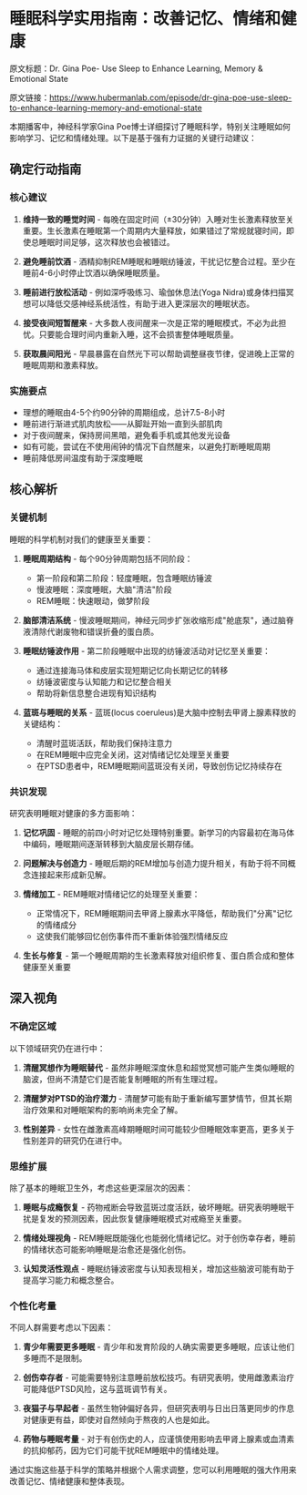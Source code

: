 # 睡眠科学实用指南：改善记忆、情绪和健康

原文标题：Dr. Gina Poe- Use Sleep to Enhance Learning, Memory & Emotional State

原文链接：https://www.hubermanlab.com/episode/dr-gina-poe-use-sleep-to-enhance-learning-memory-and-emotional-state

<YouTube videoId="-OBCwiPPfEU" />

本期播客中，神经科学家Gina Poe博士详细探讨了睡眠科学，特别关注睡眠如何影响学习、记忆和情绪处理。以下是基于强有力证据的关键行动建议：

## 确定行动指南

### 核心建议
1. **维持一致的睡觉时间** - 每晚在固定时间（±30分钟）入睡对生长激素释放至关重要。生长激素在睡眠第一个周期内大量释放，如果错过了常规就寝时间，即使总睡眠时间足够，这次释放也会被错过。
   
2. **避免睡前饮酒** - 酒精抑制REM睡眠和睡眠纺锤波，干扰记忆整合过程。至少在睡前4-6小时停止饮酒以确保睡眠质量。
   
3. **睡前进行放松活动** - 例如深呼吸练习、瑜伽休息法(Yoga Nidra)或身体扫描冥想可以降低交感神经系统活性，有助于进入更深层次的睡眠状态。
   
4. **接受夜间短暂醒来** - 大多数人夜间醒来一次是正常的睡眠模式，不必为此担忧。只要能合理时间内重新入睡，这不会损害整体睡眠质量。
   
5. **获取晨间阳光** - 早晨暴露在自然光下可以帮助调整昼夜节律，促进晚上正常的睡眠周期和激素释放。

### 实施要点
- 理想的睡眠由4-5个约90分钟的周期组成，总计7.5-8小时
- 睡前进行渐进式肌肉放松——从脚趾开始一直到头部肌肉
- 对于夜间醒来，保持房间黑暗，避免看手机或其他发光设备
- 如有可能，尝试在不使用闹钟的情况下自然醒来，以避免打断睡眠周期
- 睡前降低房间温度有助于深度睡眠

## 核心解析

### 关键机制
睡眠的科学机制对我们的健康至关重要：

1. **睡眠周期结构** - 每个90分钟周期包括不同阶段：
   - 第一阶段和第二阶段：轻度睡眠，包含睡眠纺锤波
   - 慢波睡眠：深度睡眠，大脑"清洁"阶段
   - REM睡眠：快速眼动，做梦阶段

2. **脑部清洁系统** - 慢波睡眠期间，神经元同步扩张收缩形成"舱底泵"，通过脑脊液清除代谢废物和错误折叠的蛋白质。

3. **睡眠纺锤波作用** - 第二阶段睡眠中出现的纺锤波活动对记忆至关重要：
   - 通过连接海马体和皮层实现短期记忆向长期记忆的转移
   - 纺锤波密度与认知能力和记忆整合相关
   - 帮助将新信息整合进现有知识结构

4. **蓝斑与睡眠的关系** - 蓝斑(locus coeruleus)是大脑中控制去甲肾上腺素释放的关键结构：
   - 清醒时蓝斑活跃，帮助我们保持注意力
   - 在REM睡眠中应完全关闭，这对情绪记忆处理至关重要
   - 在PTSD患者中，REM睡眠期间蓝斑没有关闭，导致创伤记忆持续存在

### 共识发现
研究表明睡眠对健康的多方面影响：

1. **记忆巩固** - 睡眠的前四小时对记忆处理特别重要。新学习的内容最初在海马体中编码，睡眠期间逐渐转移到大脑皮层长期存储。

2. **问题解决与创造力** - 睡眠后期的REM增加与创造力提升相关，有助于将不同概念连接起来形成新见解。

3. **情绪加工** - REM睡眠对情绪记忆的处理至关重要：
   - 正常情况下，REM睡眠期间去甲肾上腺素水平降低，帮助我们"分离"记忆的情绪成分
   - 这使我们能够回忆创伤事件而不重新体验强烈情绪反应

4. **生长与修复** - 第一个睡眠周期的生长激素释放对组织修复、蛋白质合成和整体健康至关重要

## 深入视角

### 不确定区域
以下领域研究仍在进行中：

1. **清醒冥想作为睡眠替代** - 虽然非睡眠深度休息和超觉冥想可能产生类似睡眠的脑波，但尚不清楚它们是否能复制睡眠的所有生理过程。

2. **清醒梦对PTSD的治疗潜力** - 清醒梦可能有助于重新编写噩梦情节，但其长期治疗效果和对睡眠架构的影响尚未完全了解。

3. **性别差异** - 女性在雌激素高峰期睡眠时间可能较少但睡眠效率更高，更多关于性别差异的研究仍在进行中。

### 思维扩展
除了基本的睡眠卫生外，考虑这些更深层次的因素：

1. **睡眠与成瘾恢复** - 药物戒断会导致蓝斑过度活跃，破坏睡眠。研究表明睡眠干扰是复发的预测因素，因此恢复健康睡眠模式对戒瘾至关重要。

2. **情绪处理视角** - REM睡眠既能强化也能弱化情绪记忆。对于创伤幸存者，睡前的情绪状态可能影响睡眠是治愈还是强化创伤。

3. **认知灵活性观点** - 睡眠纺锤波密度与认知表现相关，增加这些脑波可能有助于提高学习能力和概念整合。

### 个性化考量
不同人群需要考虑以下因素：

1. **青少年需要更多睡眠** - 青少年和发育阶段的人确实需要更多睡眠，应该让他们多睡而不是限制。

2. **创伤幸存者** - 可能需要特别注意睡前放松技巧。有研究表明，使用雌激素治疗可能降低PTSD风险，这与蓝斑调节有关。

3. **夜猫子与早起者** - 虽然生物钟偏好各异，但研究表明与日出日落更同步的作息对健康更有益，即使对自然倾向于熬夜的人也是如此。

4. **药物与睡眠考量** - 对于有创伤史的人，应谨慎使用影响去甲肾上腺素或血清素的抗抑郁药，因为它们可能干扰REM睡眠中的情绪处理。

通过实施这些基于科学的策略并根据个人需求调整，您可以利用睡眠的强大作用来改善记忆、情绪健康和整体表现。
